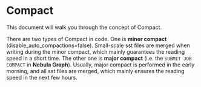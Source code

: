 # Compact

This document will walk you through the concept of Compact.

There are two types of Compact in code. One is **minor compact** (disable_auto_compactions=false). Small-scale sst files are merged when writing during the minor compact, which mainly guarantees the reading speed in a short time. The other one is **major compact** (i.e. the `SUBMIT JOB COMPACT` in **Nebula Graph**). Usually, major compact is performed in the early morning, and all sst files are merged, which mainly ensures the reading speed in the next few hours.

